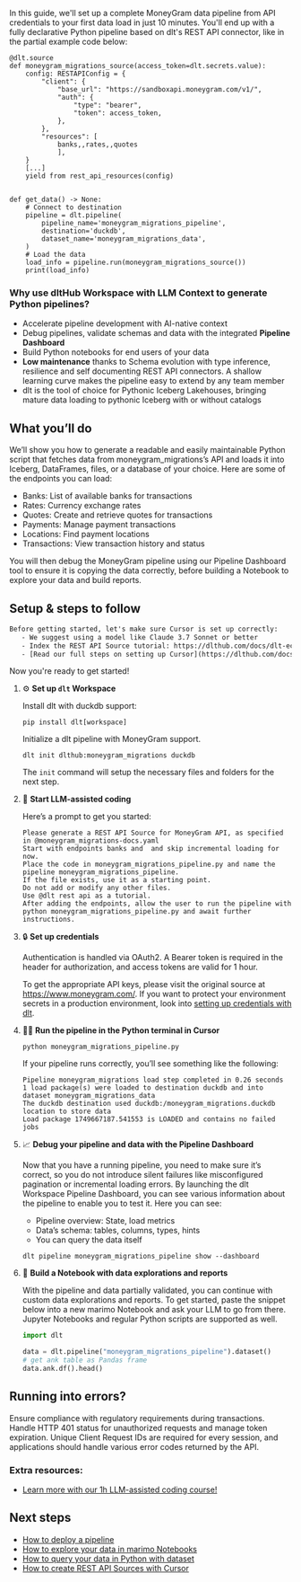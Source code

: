 In this guide, we'll set up a complete MoneyGram data pipeline from API credentials to your first data load in just 10 minutes. You'll end up with a fully declarative Python pipeline based on dlt's REST API connector, like in the partial example code below:

```python-outcome
@dlt.source
def moneygram_migrations_source(access_token=dlt.secrets.value):
    config: RESTAPIConfig = {
        "client": {
            "base_url": "https://sandboxapi.moneygram.com/v1/",
            "auth": {
                "type": "bearer",
                "token": access_token,
            },
        },
        "resources": [
            banks,,rates,,quotes
            ],
    }
    [...]
    yield from rest_api_resources(config)


def get_data() -> None:
    # Connect to destination
    pipeline = dlt.pipeline(
        pipeline_name='moneygram_migrations_pipeline',
        destination='duckdb',
        dataset_name='moneygram_migrations_data', 
    )
    # Load the data
    load_info = pipeline.run(moneygram_migrations_source())
    print(load_info) 
```

### Why use dltHub Workspace with LLM Context to generate Python pipelines?

- Accelerate pipeline development with AI-native context
- Debug pipelines, validate schemas and data with the integrated **Pipeline Dashboard**
- Build Python notebooks for end users of your data
- **Low maintenance** thanks to Schema evolution with type inference, resilience and self documenting REST API connectors. A shallow learning curve makes the pipeline easy to extend by any team member
- dlt is the tool of choice for Pythonic Iceberg Lakehouses, bringing mature data loading to pythonic Iceberg with or without catalogs

## What you’ll do

We’ll show you how to generate a readable and easily maintainable Python script that fetches data from moneygram_migrations’s API and loads it into Iceberg, DataFrames, files, or a database of your choice. Here are some of the endpoints you can load:

- Banks: List of available banks for transactions
- Rates: Currency exchange rates
- Quotes: Create and retrieve quotes for transactions
- Payments: Manage payment transactions
- Locations: Find payment locations
- Transactions: View transaction history and status

You will then debug the MoneyGram pipeline using our Pipeline Dashboard tool to ensure it is copying the data correctly, before building a Notebook to explore your data and build reports.

## Setup & steps to follow

```default
Before getting started, let's make sure Cursor is set up correctly:
   - We suggest using a model like Claude 3.7 Sonnet or better
   - Index the REST API Source tutorial: https://dlthub.com/docs/dlt-ecosystem/verified-sources/rest_api/ and add it to context as **@dlt rest api**
   - [Read our full steps on setting up Cursor](https://dlthub.com/docs/dlt-ecosystem/llm-tooling/cursor-restapi#23-configuring-cursor-with-documentation)
```

Now you're ready to get started!

1. ⚙️ **Set up `dlt` Workspace**
    
    Install dlt with duckdb support:
    ```shell
    pip install dlt[workspace]
    ```

    Initialize a dlt pipeline with MoneyGram support.
    ```shell
    dlt init dlthub:moneygram_migrations duckdb
    ```

    The `init` command will setup the necessary files and folders for the next step.
    
2. 🤠 **Start LLM-assisted coding**
    
    Here’s a prompt to get you started:
    
    ```prompt
    Please generate a REST API Source for MoneyGram API, as specified in @moneygram_migrations-docs.yaml 
    Start with endpoints banks and  and skip incremental loading for now. 
    Place the code in moneygram_migrations_pipeline.py and name the pipeline moneygram_migrations_pipeline. 
    If the file exists, use it as a starting point. 
    Do not add or modify any other files. 
    Use @dlt rest api as a tutorial. 
    After adding the endpoints, allow the user to run the pipeline with python moneygram_migrations_pipeline.py and await further instructions.
    ```

    
3. 🔒 **Set up credentials** 
    
    Authentication is handled via OAuth2. A Bearer token is required in the header for authorization, and access tokens are valid for 1 hour.
    
    To get the appropriate API keys, please visit the original source at https://www.moneygram.com/.
    If you want to protect your environment secrets in a production environment, look into [setting up credentials with dlt](https://dlthub.com/docs/walkthroughs/add_credentials).
    
4. 🏃‍♀️ **Run the pipeline in the Python terminal in Cursor**
    
    ```shell
    python moneygram_migrations_pipeline.py
    ```
    
    If your pipeline runs correctly, you’ll see something like the following:
    
    ```shell
    Pipeline moneygram_migrations load step completed in 0.26 seconds
    1 load package(s) were loaded to destination duckdb and into dataset moneygram_migrations_data
    The duckdb destination used duckdb:/moneygram_migrations.duckdb location to store data
    Load package 1749667187.541553 is LOADED and contains no failed jobs
    ```
    
5. 📈 **Debug your pipeline and data with the Pipeline Dashboard**

    Now that you have a running pipeline, you need to make sure it’s correct, so you do not introduce silent failures like misconfigured pagination or incremental loading errors. By launching the dlt Workspace Pipeline Dashboard, you can see various information about the pipeline to enable you to test it. Here you can see:
    - Pipeline overview: State, load metrics
    - Data’s schema: tables, columns, types, hints
    - You can query the data itself
    
    ```shell
    dlt pipeline moneygram_migrations_pipeline show --dashboard
    ```
    
6. 🐍 **Build a Notebook with data explorations and reports**

    With the pipeline and data partially validated, you can continue with custom data explorations and reports. To get started, paste the snippet below into a new marimo Notebook and ask your LLM to go from there. Jupyter Notebooks and regular Python scripts are supported as well.

    
    ```python
    import dlt

   data = dlt.pipeline("moneygram_migrations_pipeline").dataset()
   # get ank table as Pandas frame
   data.ank.df().head()
    ```

## Running into errors?

Ensure compliance with regulatory requirements during transactions. Handle HTTP 401 status for unauthorized requests and manage token expiration. Unique Client Request IDs are required for every session, and applications should handle various error codes returned by the API.

### Extra resources:

- [Learn more with our 1h LLM-assisted coding course!](https://www.youtube.com/watch?v=GGid70rnJuM)

## Next steps

- [How to deploy a pipeline](https://dlthub.com/docs/walkthroughs/deploy-a-pipeline)
- [How to explore your data in marimo Notebooks](https://dlthub.com/docs/general-usage/dataset-access/marimo)
- [How to query your data in Python with dataset](https://dlthub.com/docs/general-usage/dataset-access/dataset)
- [How to create REST API Sources with Cursor](https://dlthub.com/docs/dlt-ecosystem/llm-tooling/cursor-restapi)